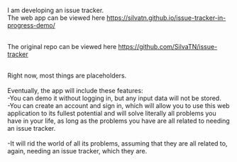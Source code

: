 I am developing an issue tracker.
<br /> The web app can be viewed here https://silvatn.github.io/issue-tracker-in-progress-demo/

<br /> The original repo can be viewed here https://github.com/SilvaTN/issue-tracker

<br /> Right now, most things are placeholders.
<br />
<br />Eventually, the app will include these features:
    <br /> -You can demo it without logging in, but any input data will not be stored. 
    <br /> -You can create an account and sign in, which will allow you to use this web application to its fullest potential and will solve literally all problems you have in your life, as long as the problems you have are all related to needing an issue tracker. <br />
    <br /> -It will rid the world of all its problems, assuming that they are all related to, again, needing an issue tracker, which they are. <br />